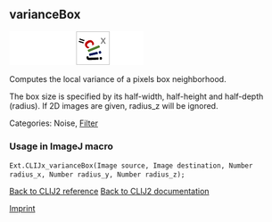 ## varianceBox
<img src="images/mini_empty_logo.png"/><img src="images/mini_empty_logo.png"/><img src="images/mini_clijx_logo.png"/><img src="images/mini_empty_logo.png"/>

Computes the local variance of a pixels box neighborhood. 

The box size is specified by 
its half-width, half-height and half-depth (radius). If 2D images are given, radius_z will be ignored. 

Categories:  Noise, [Filter](https://clij.github.io/clij2-docs/reference__filter)

### Usage in ImageJ macro
```
Ext.CLIJx_varianceBox(Image source, Image destination, Number radius_x, Number radius_y, Number radius_z);
```


[Back to CLIJ2 reference](https://clij.github.io/clij2-docs/reference)
[Back to CLIJ2 documentation](https://clij.github.io/clij2-docs)

[Imprint](https://clij.github.io/imprint)
